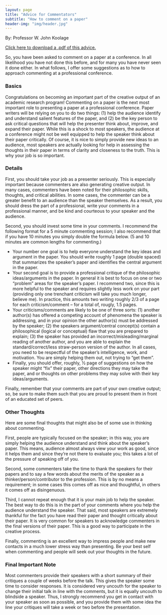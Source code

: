 ```yaml
---
layout: page
title: "Advice for Commentators"
subtitle: "How to comment on a paper"
header-img: "img/header.jpg"
---
```


<div class="container">
  <div class="col-md-8 col-md-offset-2 cfp-page">
    <p class="text-justify">By: Professor W. John Koolage</p>
    <p class="text-justify"><a href="{{ site.baseurl }}/docs/commentinstructions.pdf" target="_blank">Click here to download a .pdf of this advice.</a></p>
    <p class="text-justify">So, you have been asked to comment on a paper at a conference. In all likelihood you have not done
this before, and for many you have never seen it done either. In what follows, I offer some suggestions as to how to approach commenting at a professional conference.</p>
    <h3 class="text-center">Basics</h3>
    <p class="text-justify">Congratulations on becoming an important part of the creative output of an academic research
program! Commenting on a paper is the next most important role to presenting a paper at a professional conference. Paper writers will be relying on you to do two things: (1) help the audience identify and understand salient features of the paper, and (2) be the key person to ask critical questions that will help the presenter think about, improve, and expand their paper. While this is a shock to most speakers, the audience at a conference might not be well equipped to help the speaker think about their paper critically. Of course, it is nice to simply provide new ideas to an audience, most speakers are actually looking for help in assessing the thoughts in their paper in terms of clarity and closeness to the truth. This is why your job is so important.</p>
    <h3 class="text-center">Details</h3>
    <p class="text-justify">First, you should take your job as a presenter seriously. This is especially important because
commenters are also generating creative output. In many cases, commenters have been noted for their philosophic skills, thoughts, and critical abilities. In some cases, the commenter can be a greater benefit to an audience than the speaker themselves. As a result, you should dress the part of a professional, write your comments in a professional manner, and be kind and courteous to your speaker and the audience.</p>
    <p class="text-justify">Second, you should invest some time in your comments. I recommend the following format for a 5
minute commenting session; I also recommend that if you have 10 minutes you simply double the formula below. (5 and 10 minutes are common lengths for commenting.)
      <ul>
        <li>Your number one goal is to help everyone understand the key ideas and argument in the paper. You should write roughly 1 page (double spaced) that summarizes the speaker’s paper and identifies the central argument in the paper.</li>
        <li>Your second goal is to provide a professional critique of the philosophic ideas/arguments in the paper. In general it is best to focus on one or two “problem” areas for the speaker’s paper. I recommend two, since this is more helpful to the speaker and requires slightly less work on your part (providing only one trenchant criticism will take you much longer, believe me). In practice, this amounts two writing roughly 2/3 of a page for each criticism/comment – for a total of, rougly, 1.5 pages.</li>
        <li>Your criticisms/comments are likely to be one of three sorts: (1) another author(s) has offered a competing account of phenomena the speaker is addressing, and in your opinion the other author(s) must be addressed by the speaker; (2) the speakers argument/central concept(s) contain a philosophical (logical or conceptual) flaw that you are prepared to explain; (3) the speaker has provided an incorrect/misleading/marginal reading of another author, and you are able to explain the standard/correct/less straw-person version of the author. In all cases, you need to be respectful of the speaker’s intelligence, work, and motivation. You are simply helping them out, not trying to “get them”.</li>
        <li>Finally, you should offer, roughly, ½ page of suggestions on how the speaker might “fix” their paper, other directions they may take the paper, and or thoughts on other problems they may solve with their key ideas/arguments.</li>
      </ul>
    </p>
    <p class="text-justify">Finally, remember that your comments are part of your own creative output; so, be sure to make them
such that you are proud to present them in front of an educated set of peers.</p>
    <h3 class="text-center">Other Thoughts</h3>
    <p class="text-justify">Here are some final thoughts that might also be of some use in thinking about commenting.</p>
    <p class="text-justify">First, people are typically focused on the speaker; in this way, you are simply helping the audience
understand and think about the speaker’s paper. This means, audience almost always view your work as good, since it helps them and since they’re not there to evaluate you; this takes a lot of the pressure of speaking off of you.</p>
    <p class="text-justify">Second, some commenters take the time to thank the speakers for their papers and to say a few words
about the merits of the speaker as a thinker/person/contributor to the profession. This is by no means a requirement; in some cases this comes off as nice and thoughtful, in others it comes off as disingenuous.</p>
    <p class="text-justify">Third, I cannot repeat enough that it is your main job to help the speaker. The best way to do this is in the part of your comments where you help the audience understand the speaker. That said, most speakers are extremely thankful for the fact you have read their paper and thought critically about their paper. It is very common for speakers to acknowledge commenters in the final versions of their paper. This is a good way to participate in the creative process.</p>
    <p class="text-justify">Finally, commenting is an excellent way to impress people and make new contacts in a much lower
stress way than presenting. Be your best self when commenting and people will seek out your thoughts in the future.</p>
    <h3 class="text-center">Final Important Note</h3>
    <p class="text-justify">Most commenters provide their speakers with a short summary of their critiques a couple of weeks
before the talk. This gives the speaker some time to consider responses. It is considered very uncouth for the speaker to change their initial talk in line with the comments, but it is equally uncouth to blindside a speaker. Thus, I strongly recommend you get in contact with your speaker as soon as possible, and you provide them with some idea the line your critiques will take a week or two before the presentation.</p>
  </div>
</div>
